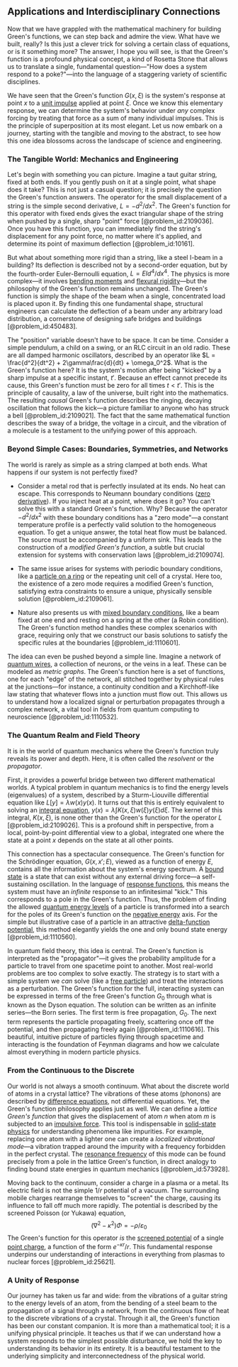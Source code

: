 ## Applications and Interdisciplinary Connections

Now that we have grappled with the mathematical machinery for building Green's functions, we can step back and admire the view. What have we built, really? Is this just a clever trick for solving a certain class of equations, or is it something more? The answer, I hope you will see, is that the Green's function is a profound physical concept, a kind of Rosetta Stone that allows us to translate a single, fundamental question—"How does a system respond to a poke?"—into the language of a staggering variety of scientific disciplines.

We have seen that the Green's function $G(x, \xi)$ is the system's response at point $x$ to a [unit impulse](@article_id:271661) applied at point $\xi$. Once we know this elementary response, we can determine the system's behavior under *any* complex forcing by treating that force as a sum of many individual impulses. This is the principle of superposition at its most elegant. Let us now embark on a journey, starting with the tangible and moving to the abstract, to see how this one idea blossoms across the landscape of science and engineering.

### The Tangible World: Mechanics and Engineering

Let's begin with something you can picture. Imagine a taut guitar string, fixed at both ends. If you gently push on it at a single point, what shape does it take? This is not just a casual question; it is precisely the question the Green's function answers. The operator for the small displacement of a string is the simple second derivative, $L = -d^2/dx^2$. The Green's function for this operator with fixed ends gives the exact triangular shape of the string when pushed by a single, sharp "point" force [@problem_id:2109036]. Once you have this function, you can immediately find the string's displacement for any point force, no matter where it's applied, and determine its point of maximum deflection [@problem_id:10161].

But what about something more rigid than a string, like a steel I-beam in a building? Its deflection is described not by a second-order equation, but by the fourth-order Euler-Bernoulli equation, $L = EI d^4/dx^4$. The physics is more complex—it involves [bending moments](@article_id:202474) and [flexural rigidity](@article_id:168160)—but the philosophy of the Green's function remains unchanged. The Green's function is simply the shape of the beam when a single, concentrated load is placed upon it. By finding this one fundamental shape, structural engineers can calculate the deflection of a beam under any arbitrary load distribution, a cornerstone of designing safe bridges and buildings [@problem_id:450483].

The "position" variable doesn't have to be space. It can be time. Consider a simple pendulum, a child on a swing, or an RLC circuit in an old radio. These are all damped harmonic oscillators, described by an operator like $L = \frac{d^2}{dt^2} + 2\gamma\frac{d}{dt} + \omega_0^2$. What is the Green's function here? It is the system's motion after being "kicked" by a sharp impulse at a specific instant, $t'$. Because an effect cannot precede its cause, this Green's function must be zero for all times $t < t'$. This is the principle of causality, a law of the universe, built right into the mathematics. The resulting *causal* Green's function describes the ringing, decaying oscillation that follows the kick—a picture familiar to anyone who has struck a bell [@problem_id:2109021]. The fact that the same mathematical function describes the sway of a bridge, the voltage in a circuit, and the vibration of a molecule is a testament to the unifying power of this approach.

### Beyond Simple Cases: Boundaries, Symmetries, and Networks

The world is rarely as simple as a string clamped at both ends. What happens if our system is not perfectly fixed?
*   Consider a metal rod that is perfectly insulated at its ends. No heat can escape. This corresponds to Neumann boundary conditions ([zero derivative](@article_id:144998)). If you inject heat at a point, where does it go? You can't solve this with a standard Green's function. Why? Because the operator $-d^2/dx^2$ with these boundary conditions has a "zero mode"—a constant temperature profile is a perfectly valid solution to the homogeneous equation. To get a unique answer, the total heat flow must be balanced. The source must be accompanied by a uniform sink. This leads to the construction of a *modified Green's function*, a subtle but crucial extension for systems with conservation laws [@problem_id:2109074].

*   The same issue arises for systems with periodic boundary conditions, like a [particle on a ring](@article_id:275938) or the repeating unit cell of a crystal. Here too, the existence of a zero mode requires a modified Green's function, satisfying extra constraints to ensure a unique, physically sensible solution [@problem_id:2109061].

*   Nature also presents us with [mixed boundary conditions](@article_id:175962), like a beam fixed at one end and resting on a spring at the other (a Robin condition). The Green's function method handles these complex scenarios with grace, requiring only that we construct our basis solutions to satisfy the specific rules at the boundaries [@problem_id:1110601].

The idea can even be pushed beyond a simple line. Imagine a network of [quantum wires](@article_id:141987), a collection of neurons, or the veins in a leaf. These can be modeled as *metric graphs*. The Green's function here is a set of functions, one for each "edge" of the network, all stitched together by physical rules at the junctions—for instance, a continuity condition and a Kirchhoff-like law stating that whatever flows into a junction must flow out. This allows us to understand how a localized signal or perturbation propagates through a complex network, a vital tool in fields from quantum computing to neuroscience [@problem_id:1110532].

### The Quantum Realm and Field Theory

It is in the world of quantum mechanics where the Green's function truly reveals its power and depth. Here, it is often called the *resolvent* or the *propagator*.

First, it provides a powerful bridge between two different mathematical worlds. A typical problem in quantum mechanics is to find the energy levels (eigenvalues) of a system, described by a Sturm-Liouville differential equation like $L[y] = \lambda w(x) y(x)$. It turns out that this is entirely equivalent to solving an [integral equation](@article_id:164811), $y(x) = \lambda \int K(x, \xi) w(\xi) y(\xi) d\xi$. The kernel of this integral, $K(x,\xi)$, is none other than the Green's function for the operator $L$ [@problem_id:2109026]. This is a profound shift in perspective, from a local, point-by-point differential view to a global, integrated one where the state at a point $x$ depends on the state at all other points.

This connection has a spectacular consequence. The Green's function for the Schrödinger equation, $G(x, x'; E)$, viewed as a function of energy $E$, contains all the information about the system's energy spectrum. A [bound state](@article_id:136378) is a state that can exist without any external driving force—a self-sustaining oscillation. In the language of [response functions](@article_id:142135), this means the system must have an *infinite* response to an infinitesimal "kick." This corresponds to a pole in the Green's function. Thus, the problem of finding the allowed [quantum energy levels](@article_id:135899) of a particle is transformed into a search for the poles of its Green's function on the [negative energy](@article_id:161048) axis. For the simple but illustrative case of a particle in an attractive [delta-function potential](@article_id:189205), this method elegantly yields the one and only bound state energy [@problem_id:1110560].

In quantum field theory, this idea is central. The Green's function is interpreted as the "propagator"—it gives the probability amplitude for a particle to travel from one spacetime point to another. Most real-world problems are too complex to solve exactly. The strategy is to start with a simple system we *can* solve (like a [free particle](@article_id:167125)) and treat the interactions as a perturbation. The Green's function for the full, interacting system can be expressed in terms of the free Green's function $G_0$ through what is known as the Dyson equation. The solution can be written as an infinite series—the Born series. The first term is free propagation, $G_0$. The next term represents the particle propagating freely, scattering once off the potential, and then propagating freely again [@problem_id:1110616]. This beautiful, intuitive picture of particles flying through spacetime and interacting is the foundation of Feynman diagrams and how we calculate almost everything in modern particle physics.

### From the Continuous to the Discrete

Our world is not always a smooth continuum. What about the discrete world of atoms in a crystal lattice? The vibrations of these atoms (phonons) are described by [difference equations](@article_id:261683), not differential equations. Yet, the Green's function philosophy applies just as well. We can define a *lattice Green's function* that gives the displacement of atom $n$ when atom $m$ is subjected to an [impulsive force](@article_id:170198). This tool is indispensable in [solid-state physics](@article_id:141767) for understanding phenomena like impurities. For example, replacing one atom with a lighter one can create a *localized vibrational mode*—a vibration trapped around the impurity with a frequency forbidden in the perfect crystal. The [resonance frequency](@article_id:267018) of this mode can be found precisely from a pole in the lattice Green's function, in direct analogy to finding bound state energies in quantum mechanics [@problem_id:573928].

Moving back to the continuum, consider a charge in a plasma or a metal. Its electric field is not the simple $1/r$ potential of a vacuum. The surrounding mobile charges rearrange themselves to "screen" the charge, causing its influence to fall off much more rapidly. The potential is described by the screened Poisson (or Yukawa) equation,
$$(\nabla^2 - \kappa^2)\Phi = -\rho / \varepsilon_0$$
The Green's function for this operator *is* the [screened potential](@article_id:193369) of a single [point charge](@article_id:273622), a function of the form $e^{-\kappa r}/r$. This fundamental response underpins our understanding of interactions in everything from plasmas to nuclear forces [@problem_id:25621].

### A Unity of Response

Our journey has taken us far and wide: from the vibrations of a guitar string to the energy levels of an atom, from the bending of a steel beam to the propagation of a signal through a network, from the continuous flow of heat to the discrete vibrations of a crystal. Through it all, the Green's function has been our constant companion. It is more than a mathematical tool; it is a unifying physical principle. It teaches us that if we can understand how a system responds to the simplest possible disturbance, we hold the key to understanding its behavior in its entirety. It is a beautiful testament to the underlying simplicity and interconnectedness of the physical world.